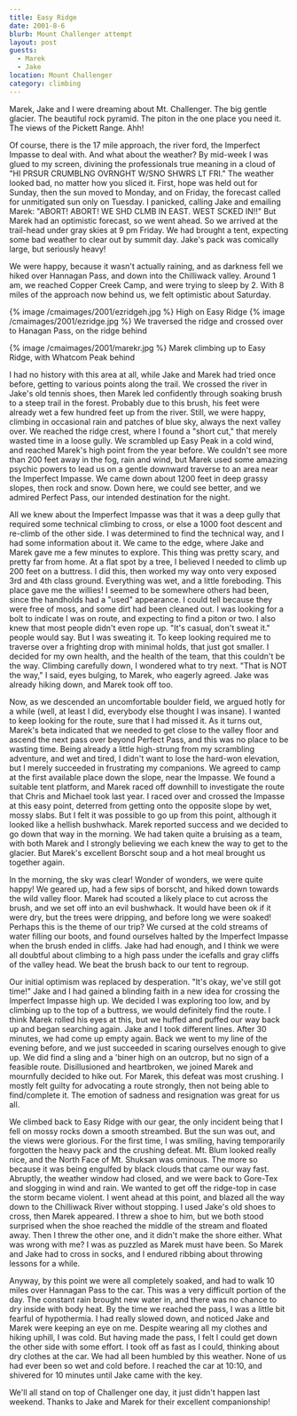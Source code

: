 ```yaml
---
title: Easy Ridge
date: 2001-8-6
blurb: Mount Challenger attempt
layout: post
guests:
  - Marek
  - Jake
location: Mount Challenger
category: climbing
---
```


Marek, Jake and I were dreaming about Mt. Challenger. The big gentle
glacier. The beautiful rock pyramid. The piton in the one place you need it. The
views of the Pickett Range. Ahh!


Of course, there is the 17 mile approach, the river ford, the
Imperfect Impasse to deal with.  And what about the weather? By
mid-week I was glued to my screen, divining the professionals true
meaning in a cloud of "HI PRSUR CRUMBLNG OVRNGHT W/SNO SHWRS LT
FRI." The weather looked bad, no matter how you sliced it. First,
hope was held out for Sunday, then the sun moved to Monday, and on
Friday, the forecast called for unmitigated sun only on Tuesday. I
panicked, calling Jake and emailing Marek: "ABORT! ABORT! WE SHD CLMB
IN EAST. WEST SCKED IN!!"  But Marek had an optimistic forecast, so
we went ahead.  So we arrived at the trail-head under gray skies at 9
pm Friday. We had brought a tent, expecting some bad weather to clear
out by summit day. Jake's pack was comically large, but seriously
heavy!


We were happy, because it wasn't actually raining, and as darkness
fell we hiked over Hannagan Pass, and down into the Chilliwack
valley. Around 1 am, we reached Copper Creek Camp, and were trying to
sleep by 2. With 8 miles of the approach now behind us, we felt
optimistic about Saturday.

{% image /cmaimages/2001/ezridgeh.jpg %}
High on Easy Ridge
{% image /cmaimages/2001/ezridge.jpg %}
We traversed the ridge and crossed over to Hanagan Pass, on the ridge behind


{% image /cmaimages/2001/marekr.jpg %}
Marek climbing up to Easy Ridge, with Whatcom Peak behind


I had no history with this area at all, while Jake and Marek had tried
once before, getting to various points along the trail.  We crossed
the river in Jake's old tennis shoes, then Marek led confidently
through soaking brush to a steep trail in the forest. Probably due to
this brush, his feet were already wet a few hundred feet up from the
river. Still, we were happy, climbing in occasional rain and patches
of blue sky, always the next valley over. We reached the ridge crest,
where I found a "short cut," that merely wasted time in a loose
gully. We scrambled up Easy Peak in a cold wind, and reached Marek's
high point from the year before. We couldn't see more than 200 feet
away in the fog, rain and wind, but Marek used some amazing psychic
powers to lead us on a gentle downward traverse to an area near the
Imperfect Impasse. We came down about 1200 feet in deep grassy slopes,
then rock and snow. Down here, we could see better, and we admired
Perfect Pass, our intended destination for the night.


All we knew about the Imperfect Impasse was that it was a deep gully
that required some technical climbing to cross, or else a 1000 foot
descent and re-climb of the other side. I was determined to find the
technical way, and I had some information about it. We came to the
edge, where Jake and Marek gave me a few minutes to explore. This
thing was pretty scary, and pretty far from home.  At a flat spot by a
tree, I believed I needed to climb up 200 feet on a buttress. I did
this, then worked my way onto very exposed 3rd and 4th class
ground. Everything was wet, and a little foreboding.  This place gave
me the willies! I seemed to be somewhere others had been, since the
handholds had a "used" appearance. I could tell because they were
free of moss, and some dirt had been cleaned out.  I was looking for a
bolt to indicate I was on route, and expecting to find a piton or
two. I also knew that most people didn't even rope up. "It's casual,
don't sweat it." people would say. But I was sweating it. To keep
looking required me to traverse over a frighting drop with minimal
holds, that just got smaller. I decided for my own health, and the
health of the team, that this couldn't be the way. Climbing carefully
down, I wondered what to try next. "That is NOT the way," I said,
eyes bulging, to Marek, who eagerly agreed. Jake was already hiking
down, and Marek took off too.


Now, as we descended an uncomfortable boulder field, we argued hotly
for a while (well, at least I did, everybody else thought I was
insane). I wanted to keep looking for the route, sure that I had
missed it.  As it turns out, Marek's beta indicated that we needed to
get close to the valley floor and ascend the next pass over beyond
Perfect Pass, and this was no place to be wasting time. Being already
a little high-strung from my scrambling adventure, and wet and tired,
I didn't want to lose the hard-won elevation, but I merely succeeded
in frustrating my companions. We agreed to camp at the first available
place down the slope, near the Impasse. We found a suitable tent
platform, and Marek raced off downhill to investigate the route that
Chris and Michael took last year. I raced over and crossed the Impasse
at this easy point, deterred from getting onto the opposite slope by
wet, mossy slabs. But I felt it was possible to go up from this point,
although it looked like a hellish bushwhack. Marek reported success
and we decided to go down that way in the morning. We had taken quite
a bruising as a team, with both Marek and I strongly believing we each
knew the way to get to the glacier. But Marek's excellent Borscht soup
and a hot meal brought us together again.


In the morning, the sky was clear! Wonder of wonders, we were quite
happy! We geared up, had a few sips of borscht, and hiked down towards
the wild valley floor. Marek had scouted a likely place to cut across
the brush, and we set off into an evil bushwhack. It would have been
ok if it were dry, but the trees were dripping, and before long we
were soaked! Perhaps this is the theme of our trip? We cursed at the
cold streams of water filling our boots, and found ourselves halted by
the Imperfect Impasse when the brush ended in cliffs.  Jake had had
enough, and I think we were all doubtful about climbing to a high pass
under the icefalls and gray cliffs of the valley head. We beat the
brush back to our tent to regroup.


Our initial optimism was replaced by desperation. "It's okay, we've
still got time!" Jake and I had gained a blinding faith in a new idea
for crossing the Imperfect Impasse high up. We decided I was exploring
too low, and by climbing up to the top of a buttress, we would
definitely find the route. I think Marek rolled his eyes at this, but
we huffed and puffed our way back up and began searching again. Jake
and I took different lines.  After 30 minutes, we had come up empty
again. Back we went to my line of the evening before, and we just
succeeded in scaring ourselves enough to give up. We did find a sling
and a 'biner high on an outcrop, but no sign of a feasible
route. Disillusioned and heartbroken, we joined Marek and mournfully
decided to hike out. For Marek, this defeat was most crushing. I
mostly felt guilty for advocating a route strongly, then not being
able to find/complete it. The emotion of sadness and resignation was
great for us all.


We climbed back to Easy Ridge with our gear, the only incident being
that I fell on mossy rocks down a smooth streambed. But the sun was
out, and the views were glorious. For the first time, I was smiling,
having temporarily forgotten the heavy pack and the crushing
defeat. Mt. Blum looked really nice, and the North Face of Mt. Shuksan
was ominous. The more so because it was being engulfed by black clouds
that came our way fast. Abruptly, the weather window had closed, and
we were back to Gore-Tex and slogging in wind and rain. We wanted to
get off the ridge-top in case the storm became violent. I went ahead at
this point, and blazed all the way down to the Chilliwack River
without stopping. I used Jake's old shoes to cross, then Marek
appeared. I threw a shoe to him, but we both stood surprised when the
shoe reached the middle of the stream and floated away. Then I threw
the other one, and it didn't make the shore either.  What was wrong
with me? I was as puzzled as Marek must have been. So Marek and Jake
had to cross in socks, and I endured ribbing about throwing lessons
for a while.


Anyway, by this point we were all completely soaked, and had to walk
10 miles over Hannagan Pass to the car.  This was a very difficult
portion of the day. The constant rain brought new water in, and there
was no chance to dry inside with body heat. By the time we reached the
pass, I was a little bit fearful of hypothermia.  I had really slowed
down, and noticed Jake and Marek were keeping an eye on me. Despite
wearing all my clothes and hiking uphill, I was cold. But having made
the pass, I felt I could get down the other side with some effort. I
took off as fast as I could, thinking about dry clothes at the car. We
had all been humbled by this weather. None of us had ever been so wet
and cold before. I reached the car at 10:10, and shivered for 10
minutes until Jake came with the key.


We'll all stand on top of Challenger one day, it just didn't happen
last weekend. Thanks to Jake and Marek for their excellent
companionship!


